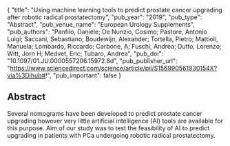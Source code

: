 {
  "title": "Using machine learning tools to predict prostate cancer upgrading after robotic radical prostatectomy",
  "pub_year": "2019",
  "pub_type": "Abstract",
  "pub_venue_name": "European Urology Supplements",
  "pub_authors": "Panfilo, Daniele; De Nunzio, Cosimo; Pastore, Antonio Luigi; Saccani, Sebastiano; Boudewijn, Alexander; Tortella, Pietro; Mattioli, Manuela; Lombardo, Riccardo; Carbone, A; Fuschi, Andrea; Dutto, Lorenzo; Witt, Jorn H; Medvet, Eric; Tubaro, Andrea",
  "pub_doi": "10.1097/01.JU.0000557206.15972.8d",
  "pub_publisher_url": "https://www.sciencedirect.com/science/article/pii/S156990561930154X?via%3Dihub#!",
  "pub_important": false
}

## Abstract
Several nomograms have been developed to predict prostate cancer upgrading however very little artificial intelligence (AI) tools are available for this purpose. Aim of our study was to test the feasibility of AI to predict upgrading in patients with PCa undergoing robotic radical prostatectomy.
